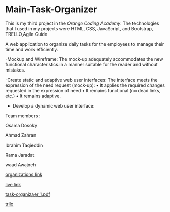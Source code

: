 # Main-Task-Organizer

This is my third project in the *Orange Coding Academy*. The technologies that I used in my projects were HTML, CSS, JavaScript, and Bootstrap, TRELLO,Agile Guide


A web application to organize daily tasks for the employees to manage their time and work efficiently.

 -Mockup and Wireframe:
The mock-up adequately accommodates the new functional characteristics.in a manner suitable for the reader and without mistakes.


-Create static and adaptive web user interfaces: The interface meets the expression of the need request (mock-up):
•	It applies the required changes requested in the expression of need
•	It remains functional (no dead links, etc.)
•	It remains adaptive.

- Develop a dynamic web user interface:


Team members :

Osama Dosoky

Ahmad Zahran

Ibrahim Taqieddin

Rama Jaradat

waad Awajneh

[organizations link](https://task-organizer.github.io/Main-Task-Organizer/)

[live link](https://osamadasooky.github.io/Task-Organizer/)

[task-organizaer_1.pdf](https://github.com/OsamaDasooky/Task-Organizer/files/9438602/task-organizaer_1.pdf)

[trllo](https://trello.com/b/YStX5fIr/project)

